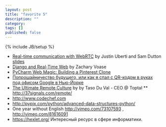 ```yaml
---
layout: post
title: "favorite 5"
description: ""
category: 
tags: []
published: false
---
```

{% include JB/setup %}

* [Real-time communication with WebRTC](http://www.youtube.com/watch?v=p2HzZkd2A40) by Justin Uberti and Sam Dutton [slides](http://io13webrtc.appspot.com)
* [Django and Real-Time Web](http://klewel.com/conferences/djangocon-2012/index.php?talkID=6) by Zachary Voase
* [PyCharm Web Magic: Building a Pinterest Clone](http://www.youtube.com/watch?v=2geC50roans)
* [Попрошайничество будущего, или как я спал с QR-кодом в руках под офисом Google в Нью-Йорке](http://habrahabr.ru/post/207854/)
* [The Ultimate Remote Culture](http://www.toptal.com/remote/the-ultimate-remote-culture) by by Taso Du Val - CEO @ Toptal 
** http://37signals.com/remote/
* http://www.codechef.com 
* http://pypix.com/python/advanced-data-structures-python/
* One year without English http://vimeo.com/73107593 , http://vimeo.com/81616091
* https://hexlet.org/ Интересный ресурс в сфере информатики.
